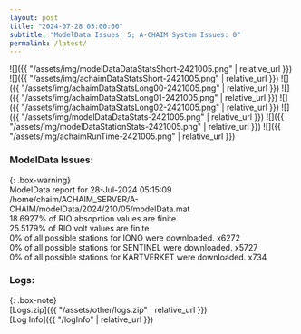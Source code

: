```yaml
---
layout: post
title: "2024-07-28 05:00:00"
subtitle: "ModelData Issues: 5; A-CHAIM System Issues: 0"
permalink: /latest/
---
```


![]({{ "/assets/img/modelDataDataStatsShort-2421005.png" | relative_url }})
![]({{ "/assets/img/achaimDataStatsShort-2421005.png" | relative_url }})
![]({{ "/assets/img/achaimDataStatsLong00-2421005.png" | relative_url }})
![]({{ "/assets/img/achaimDataStatsLong01-2421005.png" | relative_url }})
![]({{ "/assets/img/achaimDataStatsLong02-2421005.png" | relative_url }})
![]({{ "/assets/img/modelDataDataStats-2421005.png" | relative_url }})
![]({{ "/assets/img/modelDataStationStats-2421005.png" | relative_url }})
![]({{ "/assets/img/achaimRunTime-2421005.png" | relative_url }})


### ModelData Issues:  
  
{: .box-warning}  
 ModelData report for 28-Jul-2024 05:15:09   
 /home/chaim/ACHAIM_SERVER/A-CHAIM/modelData/2024/210/05/modelData.mat   
 18.6927% of RIO absoprtion values are finite   
 25.5179% of RIO volt values are finite   
 0% of all possible stations for IONO were downloaded. x6272   
 0% of all possible stations for SENTINEL were downloaded. x5727   
 0% of all possible stations for KARTVERKET were downloaded. x734   
  


### Logs:  
  
{: .box-note}  
[Logs.zip]({{ "/assets/other/logs.zip" | relative_url }})  
[Log Info]({{ "/logInfo" | relative_url }})  

